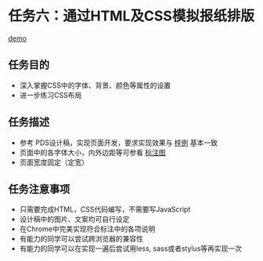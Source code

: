 # 任务六：通过HTML及CSS模拟报纸排版
[demo](https://zhouxiaoyu1994.github.io/2017IFE-Xiaowei/task-6/index.html)
## 任务目的
- 深入掌握CSS中的字体、背景、颜色等属性的设置
- 进一步练习CSS布局
## 任务描述
- 参考 PDS设计稿，实现页面开发，要求实现效果与 [样例](http://7xrp04.com1.z0.glb.clouddn.com/task_1_6_2.jpg) 基本一致
- 页面中的各字体大小，内外边距等可参看 [标注图](http://7xrp04.com1.z0.glb.clouddn.com/task_1_6_3.jpg)
- 页面宽度固定（定宽）
## 任务注意事项
- 只需要完成HTML，CSS代码编写，不需要写JavaScript
- 设计稿中的图片、文案均可自行设定
- 在Chrome中完美实现符合标注中的各项说明
- 有能力的同学可以尝试跨浏览器的兼容性
- 有能力的同学可以在实现一遍后尝试用less, sass或者stylus等再实现一次
